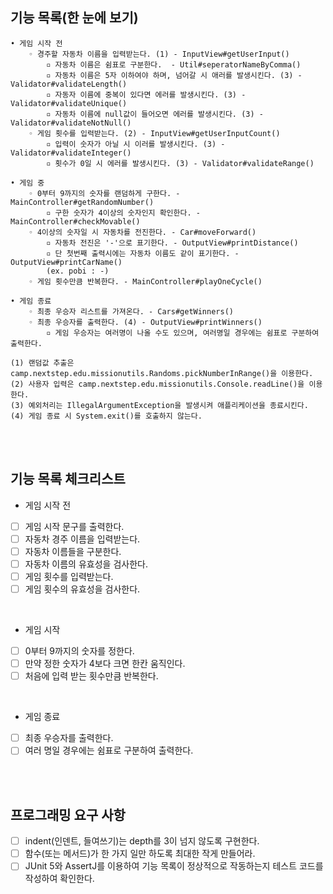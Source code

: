 ## 기능 목록(한 눈에 보기)

```
• 게임 시작 전
    ◦ 경주할 자동차 이름을 입력받는다. (1) - InputView#getUserInput()
        ▫︎ 자동차 이름은 쉼표로 구분한다.  - Util#seperatorNameByComma()
        ▫︎ 자동차 이름은 5자 이하여야 하며, 넘어갈 시 애러를 발생시킨다. (3) - Validator#validateLength()
        ▫︎ 자동자 이름에 중복이 있다면 에러를 발생시킨다. (3) - Validator#validateUnique()
        ▫︎ 자동차 이름에 null값이 들어오면 에러를 발생시킨다. (3) - Validator#validateNotNull()
    ◦ 게임 횟수를 입력받는다. (2) - InputView#getUserInputCount()
        ▫︎ 입력이 숫자가 아닐 시 이러를 발생시킨다. (3) - Validator#validateInteger()
        ▫︎ 횟수가 0일 시 에러를 발생시킨다. (3) - Validator#validateRange()

• 게임 중
    ◦ 0부터 9까지의 숫자를 랜덤하게 구한다. - MainController#getRandomNumber()
        ▫︎ 구한 숫자가 4이상의 숫자인지 확인한다. - MainController#checkMovable()
    ◦ 4이상의 숫자일 시 자동차를 전진한다. - Car#moveForward()
        ▫︎ 자동차 전진은 '-'으로 표기한다. - OutputView#printDistance()
        ▫︎ 단 첫번째 출력시에는 자동차 이름도 같이 표기한다. - OutputView#printCarName()
        (ex. pobi : -)
    ◦ 게임 횟수만큼 반복한다. - MainController#playOneCycle()

• 게임 종료
    ◦ 최종 우승자 리스트를 가져온다. - Cars#getWinners()
    ◦ 최종 우승자를 출력한다. (4) - OutputView#printWinners()
        ▫︎ 게임 우승자는 여러명이 나올 수도 있으며, 여러명일 경우에는 쉼표로 구분하여 출력한다. 

(1) 랜덤값 추출은 camp.nextstep.edu.missionutils.Randoms.pickNumberInRange()을 이용한다.
(2) 사용자 입력은 camp.nextstep.edu.missionutils.Console.readLine()을 이용한다.
(3) 예외처리는 IllegalArgumentException을 발생시켜 애플리케이션을 종료시킨다. 
(4) 게임 종료 시 System.exit()를 호출하지 않는다.
```

<br><br>

## 기능 목록 체크리스트

- 게임 시작 전
- [ ]  게임 시작 문구를 출력한다.
- [ ]  자동차 경주 이름을 입력받는다.
- [ ]  자동차 이름들을 구분한다. 
- [ ]  자동차 이름의 유효성을 검사한다.
- [ ]  게임 횟수를 입력받는다.
- [ ]  게임 횟수의 유효성을 검사한다.

<br>

- 게임 시작
- [ ]  0부터 9까지의 숫자를 정한다.
- [ ]  만약 정한 숫자가 4보다 크면 한칸 움직인다.
- [ ]  처음에 입력 받는 횟수만큼 반복한다.

<br>

- 게임 종료
- [ ]  최종 우승자를 출력한다.
- [ ]  여러 명일 경우에는 쉼표로 구분하여 출력한다.

<br><br>

## 프로그래밍 요구 사항

- [ ]  indent(인덴트, 들여쓰기)는 depth를 3이 넘지 않도록 구현한다.
- [ ]  함수(또는 메서드)가 한 가지 일만 하도록 최대한 작게 만들어라.
- [ ]  JUnit 5와 AssertJ를 이용하여 기능 목록이 정상적으로 작동하는지 테스트 코드를 작성하여 확인한다.